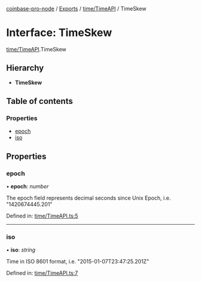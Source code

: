 [coinbase-pro-node](../README.md) / [Exports](../modules.md) / [time/TimeAPI](../modules/time_timeapi.md) / TimeSkew

# Interface: TimeSkew

[time/TimeAPI](../modules/time_timeapi.md).TimeSkew

## Hierarchy

* **TimeSkew**

## Table of contents

### Properties

- [epoch](time_timeapi.timeskew.md#epoch)
- [iso](time_timeapi.timeskew.md#iso)

## Properties

### epoch

• **epoch**: *number*

The epoch field represents decimal seconds since Unix Epoch, i.e. "1420674445.201"

Defined in: [time/TimeAPI.ts:5](https://github.com/bennycode/coinbase-pro-node/blob/004782e/src/time/TimeAPI.ts#L5)

___

### iso

• **iso**: *string*

Time in ISO 8601 format, i.e. "2015-01-07T23:47:25.201Z"

Defined in: [time/TimeAPI.ts:7](https://github.com/bennycode/coinbase-pro-node/blob/004782e/src/time/TimeAPI.ts#L7)
